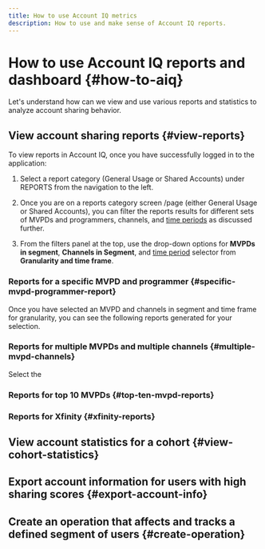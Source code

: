 ```yaml
---
title: How to use Account IQ metrics
description: How to use and make sense of Account IQ reports.  
---
```


# How to use Account IQ reports and dashboard {#how-to-aiq}

Let's understand how can we view and use various reports and statistics to analyze account sharing behavior.

## View account sharing reports {#view-reports}

To view reports in Account IQ, once you have successfully logged in to the application:

1. Select a report category (General Usage or Shared Accounts) under REPORTS from the navigation to the left.

1. Once you are on a reports category screen /page (either General Usage or Shared Accounts), you can filter the reports results for different sets of MVPDs and programmers, channels, and [time periods](/help/AccountIQ/product-concepts.md#time-frame) as discussed further.

1. From the filters panel at the top, use the drop-down options for **MVPDs in segment**, **Channels in Segment**, and [time period](/help/AccountIQ/product-concepts.md#time-frame) selector from **Granularity and time frame**.

### Reports for a specific MVPD and programmer {#specific-mvpd-programmer-report}

Once you have selected an MVPD and channels in segment and time frame for granularity, you can see the following reports generated for your selection.

### Reports for multiple MVPDs and multiple channels {#multiple-mvpd-channels}

Select the 
### Reports for top 10 MVPDs {#top-ten-mvpd-reports}
  
### Reports for Xfinity {#xfinity-reports}


## View account statistics for a cohort {#view-cohort-statistics}

## Export account information for users with high sharing scores {#export-account-info}

## Create an operation that affects and tracks a defined segment of users {#create-operation}
